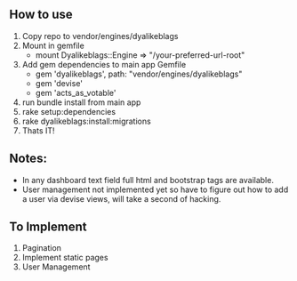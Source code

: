 ## How to use

1. Copy repo to vendor/engines/dyalikeblags
1. Mount in gemfile
	* mount Dyalikeblags::Engine => "/your-preferred-url-root"
2. Add gem dependencies to main app Gemfile
	* gem 'dyalikeblags', path: "vendor/engines/dyalikeblags"
	* gem 'devise'
	* gem 'acts_as_votable'
5. run bundle install from main app
6. rake setup:dependencies
7. rake dyalikeblags:install:migrations
8. Thats IT!


## Notes:
* In any dashboard text field full html and bootstrap tags are available.
* User management not implemented yet so have to figure out how to add a user via devise views, will take a second of hacking.




## To Implement
1. Pagination 
2. Implement static pages
3. User Management





